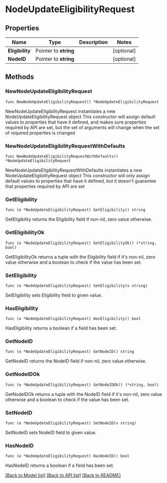# NodeUpdateEligibilityRequest

## Properties

Name | Type | Description | Notes
------------ | ------------- | ------------- | -------------
**Eligibility** | Pointer to **string** |  | [optional] 
**NodeID** | Pointer to **string** |  | [optional] 

## Methods

### NewNodeUpdateEligibilityRequest

`func NewNodeUpdateEligibilityRequest() *NodeUpdateEligibilityRequest`

NewNodeUpdateEligibilityRequest instantiates a new NodeUpdateEligibilityRequest object
This constructor will assign default values to properties that have it defined,
and makes sure properties required by API are set, but the set of arguments
will change when the set of required properties is changed

### NewNodeUpdateEligibilityRequestWithDefaults

`func NewNodeUpdateEligibilityRequestWithDefaults() *NodeUpdateEligibilityRequest`

NewNodeUpdateEligibilityRequestWithDefaults instantiates a new NodeUpdateEligibilityRequest object
This constructor will only assign default values to properties that have it defined,
but it doesn't guarantee that properties required by API are set

### GetEligibility

`func (o *NodeUpdateEligibilityRequest) GetEligibility() string`

GetEligibility returns the Eligibility field if non-nil, zero value otherwise.

### GetEligibilityOk

`func (o *NodeUpdateEligibilityRequest) GetEligibilityOk() (*string, bool)`

GetEligibilityOk returns a tuple with the Eligibility field if it's non-nil, zero value otherwise
and a boolean to check if the value has been set.

### SetEligibility

`func (o *NodeUpdateEligibilityRequest) SetEligibility(v string)`

SetEligibility sets Eligibility field to given value.

### HasEligibility

`func (o *NodeUpdateEligibilityRequest) HasEligibility() bool`

HasEligibility returns a boolean if a field has been set.

### GetNodeID

`func (o *NodeUpdateEligibilityRequest) GetNodeID() string`

GetNodeID returns the NodeID field if non-nil, zero value otherwise.

### GetNodeIDOk

`func (o *NodeUpdateEligibilityRequest) GetNodeIDOk() (*string, bool)`

GetNodeIDOk returns a tuple with the NodeID field if it's non-nil, zero value otherwise
and a boolean to check if the value has been set.

### SetNodeID

`func (o *NodeUpdateEligibilityRequest) SetNodeID(v string)`

SetNodeID sets NodeID field to given value.

### HasNodeID

`func (o *NodeUpdateEligibilityRequest) HasNodeID() bool`

HasNodeID returns a boolean if a field has been set.


[[Back to Model list]](../README.md#documentation-for-models) [[Back to API list]](../README.md#documentation-for-api-endpoints) [[Back to README]](../README.md)


